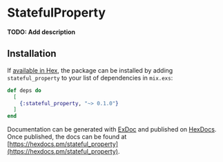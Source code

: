 # StatefulProperty

**TODO: Add description**

## Installation

If [available in Hex](https://hex.pm/docs/publish), the package can be installed
by adding `stateful_property` to your list of dependencies in `mix.exs`:

```elixir
def deps do
  [
    {:stateful_property, "~> 0.1.0"}
  ]
end
```

Documentation can be generated with [ExDoc](https://github.com/elixir-lang/ex_doc)
and published on [HexDocs](https://hexdocs.pm). Once published, the docs can
be found at [https://hexdocs.pm/stateful_property](https://hexdocs.pm/stateful_property).

